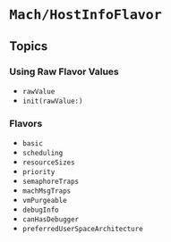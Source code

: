 # ``Mach/HostInfoFlavor``

## Topics

### Using Raw Flavor Values
- ``rawValue``
- ``init(rawValue:)``

### Flavors

- ``basic``
- ``scheduling``
- ``resourceSizes``
- ``priority``
- ``semaphoreTraps``
- ``machMsgTraps``
- ``vmPurgeable``
- ``debugInfo``
- ``canHasDebugger``
- ``preferredUserSpaceArchitecture``